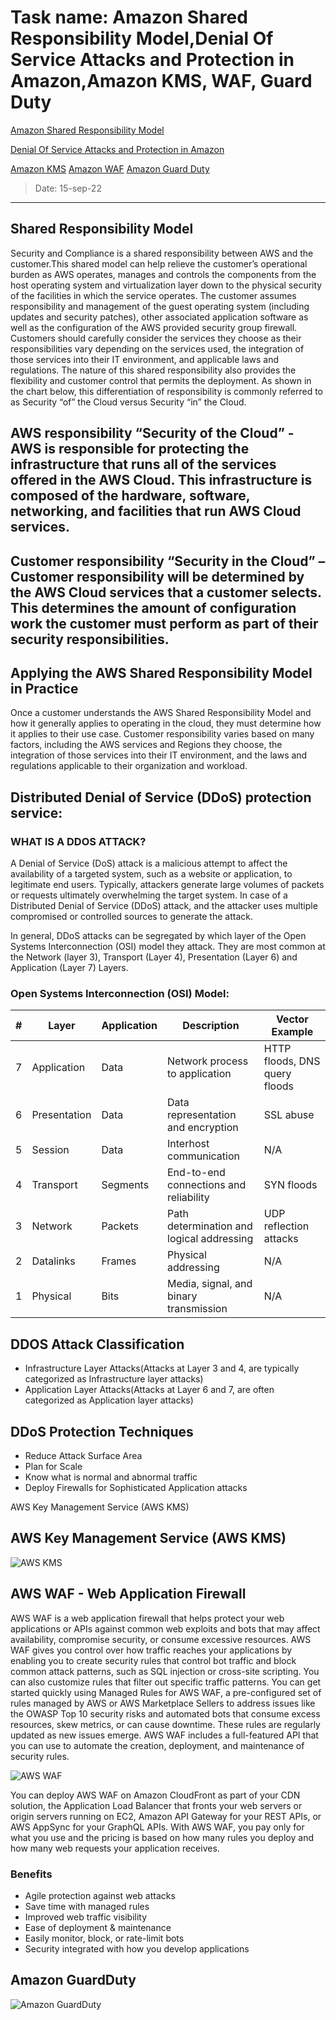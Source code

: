 # Task name: Amazon Shared Responsibility Model,Denial Of Service Attacks and Protection in Amazon,Amazon KMS, WAF, Guard Duty

[Amazon Shared Responsibility Model](https://aws.amazon.com/compliance/shared-responsibility-model/)
 
[Denial Of Service Attacks and Protection in Amazon](https://aws.amazon.com/shield/ddos-attack-protection/)

[Amazon KMS]( https://aws.amazon.com/kms/)
[Amazon WAF](https://aws.amazon.com/waf/)
[Amazon Guard Duty](https://aws.amazon.com/blogs/security/how-to-use-amazon-guardduty-and-aws-web-application-firewall-to-automatically-block-suspicious-hosts/)

> Date: 15-sep-22
---
## Shared Responsibility Model
Security and Compliance is a shared responsibility between AWS and the customer.This shared model can help relieve the customer’s operational burden as AWS operates, manages and controls the components from the host operating system and virtualization layer down to the physical security of the facilities in which the service operates. The customer assumes responsibility and management of the guest operating system (including updates and security patches), other associated application software as well as the configuration of the AWS provided security group firewall. Customers should carefully consider the services they choose as their responsibilities vary depending on the services used, the integration of those services into their IT environment, and applicable laws and regulations. The nature of this shared responsibility also provides the flexibility and customer control that permits the deployment. As shown in the chart below, this differentiation of responsibility is commonly referred to as Security “of” the Cloud versus Security “in” the Cloud.

## AWS responsibility “Security of the Cloud” - AWS is responsible for protecting the infrastructure that runs all of the services offered in the AWS Cloud. This infrastructure is composed of the hardware, software, networking, and facilities that run AWS Cloud services.

## Customer responsibility “Security in the Cloud” – Customer responsibility will be determined by the AWS Cloud services that a customer selects. This determines the amount of configuration work the customer must perform as part of their security responsibilities.

## Applying the AWS Shared Responsibility Model in Practice
Once a customer understands the AWS Shared Responsibility Model and how it generally applies to operating in the cloud, they must determine how it applies to their use case. Customer responsibility varies based on many factors, including the AWS services and Regions they choose, the integration of those services into their IT environment, and the laws and regulations applicable to their organization and workload.

## Distributed Denial of Service (DDoS) protection service:
### WHAT IS A DDOS ATTACK?
A Denial of Service (DoS) attack is a malicious attempt to affect the availability of a targeted system, such as a website or application, to legitimate end users. Typically, attackers generate large volumes of packets or requests ultimately overwhelming the target system. In case of a Distributed Denial of Service (DDoS) attack, and the attacker uses multiple compromised or controlled sources to generate the attack.

In general, DDoS attacks can be segregated by which layer of the Open Systems Interconnection (OSI) model they attack. They are most common at the Network (layer 3), Transport (Layer 4), Presentation (Layer 6) and Application (Layer 7) Layers.

### Open Systems Interconnection (OSI) Model:

|#	|Layer|	Application|	Description|	Vector Example|
|---|---------------|-----------|-----------------|------------------|
|7|	Application|	Data|	Network process to application|	HTTP floods, DNS query floods|
|6|	Presentation|	Data|	Data representation and encryption|	SSL abuse|
|5|	Session|	Data|	Interhost communication|	N/A|
|4|	Transport|	Segments|	End-to-end connections and reliability|	SYN floods|
|3|	Network|	Packets|	Path determination and logical addressing|	UDP reflection attacks|
|2|	Datalinks|	Frames|	Physical addressing|	N/A|
|1|	Physical|	Bits|	Media, signal, and binary transmission|	N/A|


## DDOS Attack Classification
* Infrastructure Layer Attacks(Attacks at Layer 3 and 4, are typically categorized as Infrastructure layer attacks)
* Application Layer Attacks(Attacks at Layer 6 and 7, are often categorized as Application layer attacks)

## DDoS Protection Techniques
* Reduce Attack Surface Area
* Plan for Scale
* Know what is normal and abnormal traffic
* Deploy Firewalls for Sophisticated Application attacks

AWS Key Management Service (AWS KMS)
## AWS Key Management Service (AWS KMS)
![AWS KMS](https://d1.awsstatic.com/Security/aws-kms/Group%2017aws-kms.6dc3dbbbe5b75b46c4f62218d0531e5bed7276ce.png)

## AWS WAF - Web Application Firewall
AWS WAF is a web application firewall that helps protect your web applications or APIs against common web exploits and bots that may affect availability, compromise security, or consume excessive resources. AWS WAF gives you control over how traffic reaches your applications by enabling you to create security rules that control bot traffic and block common attack patterns, such as SQL injection or cross-site scripting. You can also customize rules that filter out specific traffic patterns. You can get started quickly using Managed Rules for AWS WAF, a pre-configured set of rules managed by AWS or AWS Marketplace Sellers to address issues like the OWASP Top 10 security risks and automated bots that consume excess resources, skew metrics, or can cause downtime. These rules are regularly updated as new issues emerge. AWS WAF includes a full-featured API that you can use to automate the creation, deployment, and maintenance of security rules.

![AWS WAF](https://d1.awsstatic.com/products/WAF/product-page-diagram_APIv2-AWS-WAF_How-it-Works-2x.1cafa052deabb5ca8500ce9565209f0f97725482.png)

You can deploy AWS WAF on Amazon CloudFront as part of your CDN solution, the Application Load Balancer that fronts your web servers or origin servers running on EC2, Amazon API Gateway for your REST APIs, or AWS AppSync for your GraphQL APIs. With AWS WAF, you pay only for what you use and the pricing is based on how many rules you deploy and how many web requests your application receives.
### Benefits
* Agile protection against web attacks
* Save time with managed rules
* Improved web traffic visibility
* Ease of deployment & maintenance
* Easily monitor, block, or rate-limit bots
* Security integrated with how you develop applications

 ## Amazon GuardDuty
![Amazon GuardDuty](https://d2908q01vomqb2.cloudfront.net/22d200f8670dbdb3e253a90eee5098477c95c23d/2018/07/31/GuardDuty-WAF-01.png)
